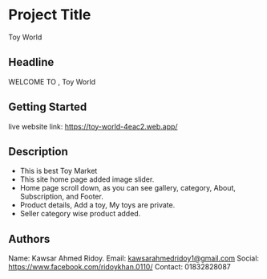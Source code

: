 # Project Title

Toy World

## Headline

WELCOME TO ,
Toy World

## Getting Started
live website link: https://toy-world-4eac2.web.app/

## Description

* This is best Toy Market
* This site home page added image slider.
* Home page scroll down, as you can see gallery, category, About, Subscription, and Footer.
* Product details, Add a toy, My toys are private.
* Seller category wise product added.

## Authors

Name: Kawsar Ahmed Ridoy.
Email: kawsarahmedridoy1@gmail.com
Social: https://www.facebook.com/ridoykhan.0110/
Contact: 01832828087